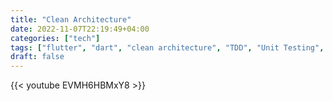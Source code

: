 ```yaml
---
title: "Clean Architecture"
date: 2022-11-07T22:19:49+04:00
categories: ["tech"]
tags: ["flutter", "dart", "clean architecture", "TDD", "Unit Testing", "BLoC", "Feature-First Structure", "Dependency Injection"]
draft: false
---
```

{{< youtube EVMH6HBMxY8 >}}
